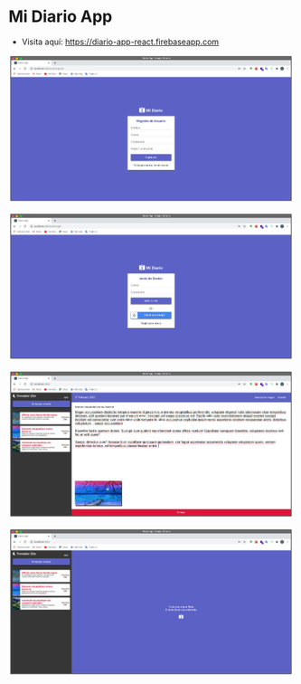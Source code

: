 # Mi Diario App

- Visita aquí: https://diario-app-react.firebaseapp.com

![Mi Diario App](https://raw.githubusercontent.com/chaicopadillag/DiarioApp-React/master/screen-shoot1.png)

![Mi Diario App](https://raw.githubusercontent.com/chaicopadillag/DiarioApp-React/master/screen-shoot2.png)

![Mi Diario App](https://raw.githubusercontent.com/chaicopadillag/DiarioApp-React/master/screen-shoot3.png)

![Mi Diario App](https://raw.githubusercontent.com/chaicopadillag/DiarioApp-React/master/screen-shoot4.png)
